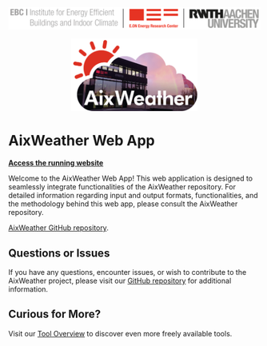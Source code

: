 ![E.ON EBC RWTH Aachen University](./docs/EBC_Logo.png)

<div align="center">
  <img src="./docs/AixWeather_Logo.png" alt="AixWeather Logo" width="50%">
</div>

# AixWeather Web App

**[Access the running website](TODO)**

Welcome to the AixWeather Web App! This web application is designed to seamlessly integrate functionalities of the AixWeather repository. 
For detailed information regarding input and output formats, functionalities, and the methodology behind this web app, please consult the AixWeather repository. 

[AixWeather GitHub repository](https://github.com/RWTH-EBC/AixWeather).


## Questions or Issues

If you have any questions, encounter issues, or wish to contribute to the AixWeather project, please visit our [GitHub repository](https://github.com/RWTH-EBC/AixWeather) for additional information.

## Curious for More?

Visit our [Tool Overview](https://ebc-tools.eonerc.rwth-aachen.de/) to discover even more freely available tools.
